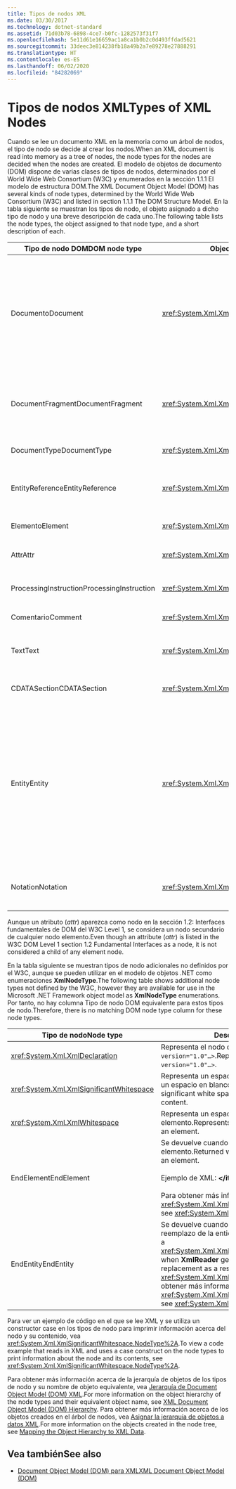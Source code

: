 ```yaml
---
title: Tipos de nodos XML
ms.date: 03/30/2017
ms.technology: dotnet-standard
ms.assetid: 71d03b78-6898-4ce7-b0fc-1282573f31f7
ms.openlocfilehash: 5e11d61e16659ac1a8ca1b0b2c0d493ffdad5621
ms.sourcegitcommit: 33deec3e814238fb18a49b2a7e89278e27888291
ms.translationtype: HT
ms.contentlocale: es-ES
ms.lasthandoff: 06/02/2020
ms.locfileid: "84282069"
---
```

# <a name="types-of-xml-nodes"></a><span data-ttu-id="d2d76-102">Tipos de nodos XML</span><span class="sxs-lookup"><span data-stu-id="d2d76-102">Types of XML Nodes</span></span>
<span data-ttu-id="d2d76-103">Cuando se lee un documento XML en la memoria como un árbol de nodos, el tipo de nodo se decide al crear los nodos.</span><span class="sxs-lookup"><span data-stu-id="d2d76-103">When an XML document is read into memory as a tree of nodes, the node types for the nodes are decided when the nodes are created.</span></span> <span data-ttu-id="d2d76-104">El modelo de objetos de documento (DOM) dispone de varias clases de tipos de nodos, determinados por el World Wide Web Consortium (W3C) y enumerados en la sección 1.1.1 El modelo de estructura DOM.</span><span class="sxs-lookup"><span data-stu-id="d2d76-104">The XML Document Object Model (DOM) has several kinds of node types, determined by the World Wide Web Consortium (W3C) and listed in section 1.1.1 The DOM Structure Model.</span></span> <span data-ttu-id="d2d76-105">En la tabla siguiente se muestran los tipos de nodo, el objeto asignado a dicho tipo de nodo y una breve descripción de cada uno.</span><span class="sxs-lookup"><span data-stu-id="d2d76-105">The following table lists the node types, the object assigned to that node type, and a short description of each.</span></span>  
  
|<span data-ttu-id="d2d76-106">Tipo de nodo DOM</span><span class="sxs-lookup"><span data-stu-id="d2d76-106">DOM node type</span></span>|<span data-ttu-id="d2d76-107">Object</span><span class="sxs-lookup"><span data-stu-id="d2d76-107">Object</span></span>|<span data-ttu-id="d2d76-108">Descripción</span><span class="sxs-lookup"><span data-stu-id="d2d76-108">Description</span></span>|  
|-------------------|------------|-----------------|  
|<span data-ttu-id="d2d76-109">Documento</span><span class="sxs-lookup"><span data-stu-id="d2d76-109">Document</span></span>|<xref:System.Xml.XmlDocument>|<span data-ttu-id="d2d76-110">Contenedor de todos los nodos del árbol.</span><span class="sxs-lookup"><span data-stu-id="d2d76-110">The container of all the nodes in the tree.</span></span> <span data-ttu-id="d2d76-111">También se conoce como la raíz del documento, que no siempre coincide con el elemento raíz.</span><span class="sxs-lookup"><span data-stu-id="d2d76-111">It is also known as the document root, which is not always the same as the root element.</span></span>|  
|<span data-ttu-id="d2d76-112">DocumentFragment</span><span class="sxs-lookup"><span data-stu-id="d2d76-112">DocumentFragment</span></span>|<xref:System.Xml.XmlDocumentFragment>|<span data-ttu-id="d2d76-113">Contenedor temporal de uno o varios nodos sin estructura de árbol.</span><span class="sxs-lookup"><span data-stu-id="d2d76-113">A temporary bag containing one or more nodes without any tree structure.</span></span>|  
|<span data-ttu-id="d2d76-114">DocumentType</span><span class="sxs-lookup"><span data-stu-id="d2d76-114">DocumentType</span></span>|<xref:System.Xml.XmlDocumentType>|<span data-ttu-id="d2d76-115">Representa el nodo `<!DOCTYPE…>`.</span><span class="sxs-lookup"><span data-stu-id="d2d76-115">Represents the `<!DOCTYPE…>` node.</span></span>|  
|<span data-ttu-id="d2d76-116">EntityReference</span><span class="sxs-lookup"><span data-stu-id="d2d76-116">EntityReference</span></span>|<xref:System.Xml.XmlEntityReference>|<span data-ttu-id="d2d76-117">Representa el texto de referencias a entidades sin expandir.</span><span class="sxs-lookup"><span data-stu-id="d2d76-117">Represents the non-expanded entity reference text.</span></span>|  
|<span data-ttu-id="d2d76-118">Elemento</span><span class="sxs-lookup"><span data-stu-id="d2d76-118">Element</span></span>|<xref:System.Xml.XmlElement>|<span data-ttu-id="d2d76-119">Representa un nodo de elemento.</span><span class="sxs-lookup"><span data-stu-id="d2d76-119">Represents an element node.</span></span>|  
|<span data-ttu-id="d2d76-120">Attr</span><span class="sxs-lookup"><span data-stu-id="d2d76-120">Attr</span></span>|<xref:System.Xml.XmlAttribute>|<span data-ttu-id="d2d76-121">Atributo de un elemento.</span><span class="sxs-lookup"><span data-stu-id="d2d76-121">Is an attribute of an element.</span></span>|  
|<span data-ttu-id="d2d76-122">ProcessingInstruction</span><span class="sxs-lookup"><span data-stu-id="d2d76-122">ProcessingInstruction</span></span>|<xref:System.Xml.XmlProcessingInstruction>|<span data-ttu-id="d2d76-123">Nodo de instrucción de procesamiento.</span><span class="sxs-lookup"><span data-stu-id="d2d76-123">Is a processing instruction node.</span></span>|  
|<span data-ttu-id="d2d76-124">Comentario</span><span class="sxs-lookup"><span data-stu-id="d2d76-124">Comment</span></span>|<xref:System.Xml.XmlComment>|<span data-ttu-id="d2d76-125">Nodo de comentario.</span><span class="sxs-lookup"><span data-stu-id="d2d76-125">A comment node.</span></span>|  
|<span data-ttu-id="d2d76-126">Text</span><span class="sxs-lookup"><span data-stu-id="d2d76-126">Text</span></span>|<xref:System.Xml.XmlText>|<span data-ttu-id="d2d76-127">Texto que pertenece a un elemento o atributo.</span><span class="sxs-lookup"><span data-stu-id="d2d76-127">Text belonging to an element or attribute.</span></span>|  
|<span data-ttu-id="d2d76-128">CDATASection</span><span class="sxs-lookup"><span data-stu-id="d2d76-128">CDATASection</span></span>|<xref:System.Xml.XmlCDataSection>|<span data-ttu-id="d2d76-129">Representa CDATA.</span><span class="sxs-lookup"><span data-stu-id="d2d76-129">Represents CDATA.</span></span>|  
|<span data-ttu-id="d2d76-130">Entity</span><span class="sxs-lookup"><span data-stu-id="d2d76-130">Entity</span></span>|<xref:System.Xml.XmlEntity>|<span data-ttu-id="d2d76-131">Representa las declaraciones `<!ENTITY…>` de un documento XML, desde un subconjunto de definición de tipo de documento (DTD) interno o desde DTD externas y entidades de parámetros.</span><span class="sxs-lookup"><span data-stu-id="d2d76-131">Represents the `<!ENTITY…>` declarations in an XML document, either from an internal document type definition (DTD) subset or from external DTDs and parameter entities.</span></span>|  
|<span data-ttu-id="d2d76-132">Notation</span><span class="sxs-lookup"><span data-stu-id="d2d76-132">Notation</span></span>|<xref:System.Xml.XmlNotation>|<span data-ttu-id="d2d76-133">Representa una notación declarada en la DTD.</span><span class="sxs-lookup"><span data-stu-id="d2d76-133">Represents a notation declared in the DTD.</span></span>|  
  
 <span data-ttu-id="d2d76-134">Aunque un atributo (*attr*) aparezca como nodo en la sección 1.2: Interfaces fundamentales de DOM del W3C Level 1, se considera un nodo secundario de cualquier nodo elemento.</span><span class="sxs-lookup"><span data-stu-id="d2d76-134">Even though an attribute (*attr*) is listed in the W3C DOM Level 1 section 1.2 Fundamental Interfaces as a node, it is not considered a child of any element node.</span></span>  
  
 <span data-ttu-id="d2d76-135">En la tabla siguiente se muestran tipos de nodo adicionales no definidos por el W3C, aunque se pueden utilizar en el modelo de objetos .NET como enumeraciones **XmlNodeType**.</span><span class="sxs-lookup"><span data-stu-id="d2d76-135">The following table shows additional node types not defined by the W3C, however they are available for use in the Microsoft .NET Framework object model as **XmlNodeType** enumerations.</span></span> <span data-ttu-id="d2d76-136">Por tanto, no hay columna Tipo de nodo DOM equivalente para estos tipos de nodo.</span><span class="sxs-lookup"><span data-stu-id="d2d76-136">Therefore, there is no matching DOM node type column for these node types.</span></span>  
  
|<span data-ttu-id="d2d76-137">Tipo de nodo</span><span class="sxs-lookup"><span data-stu-id="d2d76-137">Node type</span></span>|<span data-ttu-id="d2d76-138">Descripción</span><span class="sxs-lookup"><span data-stu-id="d2d76-138">Description</span></span>|  
|---------------|-----------------|  
|<xref:System.Xml.XmlDeclaration>|<span data-ttu-id="d2d76-139">Representa el nodo de declaración `<?xml version="1.0"…>`.</span><span class="sxs-lookup"><span data-stu-id="d2d76-139">Represents the declaration node `<?xml version="1.0"…>`.</span></span>|  
|<xref:System.Xml.XmlSignificantWhitespace>|<span data-ttu-id="d2d76-140">Representa un espacio en blanco significativo, que es un espacio en blanco en contenido mixto.</span><span class="sxs-lookup"><span data-stu-id="d2d76-140">Represents significant white space, which is white space in mixed content.</span></span>|  
|<xref:System.Xml.XmlWhitespace>|<span data-ttu-id="d2d76-141">Representa un espacio en blanco en el contenido de un elemento.</span><span class="sxs-lookup"><span data-stu-id="d2d76-141">Represents the white space in the content of an element.</span></span>|  
|<span data-ttu-id="d2d76-142">EndElement</span><span class="sxs-lookup"><span data-stu-id="d2d76-142">EndElement</span></span>|<span data-ttu-id="d2d76-143">Se devuelve cuando **XmlReader** llega al final de un elemento.</span><span class="sxs-lookup"><span data-stu-id="d2d76-143">Returned when **XmlReader** gets to the end of an element.</span></span><br /><br /> <span data-ttu-id="d2d76-144">Ejemplo de XML: **\</item>**</span><span class="sxs-lookup"><span data-stu-id="d2d76-144">Example XML: **\</item>**</span></span><br /><br /> <span data-ttu-id="d2d76-145">Para obtener más información, vea <xref:System.Xml.XmlNodeType>.</span><span class="sxs-lookup"><span data-stu-id="d2d76-145">For more information, see <xref:System.Xml.XmlNodeType>.</span></span>|  
|<span data-ttu-id="d2d76-146">EndEntity</span><span class="sxs-lookup"><span data-stu-id="d2d76-146">EndEntity</span></span>|<span data-ttu-id="d2d76-147">Se devuelve cuando **XmlReader** llega al final del reemplazo de la entidad como resultado de una llamada a <xref:System.Xml.XmlReader.ResolveEntity%2A>.</span><span class="sxs-lookup"><span data-stu-id="d2d76-147">Returned when **XmlReader** gets to the end of the entity replacement as a result of a call to <xref:System.Xml.XmlReader.ResolveEntity%2A>.</span></span> <span data-ttu-id="d2d76-148">Para obtener más información, vea <xref:System.Xml.XmlNodeType>.</span><span class="sxs-lookup"><span data-stu-id="d2d76-148">For more information, see <xref:System.Xml.XmlNodeType>.</span></span>|  
  
 <span data-ttu-id="d2d76-149">Para ver un ejemplo de código en el que se lee XML y se utiliza un constructor case en los tipos de nodo para imprimir información acerca del nodo y su contenido, vea <xref:System.Xml.XmlSignificantWhitespace.NodeType%2A>.</span><span class="sxs-lookup"><span data-stu-id="d2d76-149">To view a code example that reads in XML and uses a case construct on the node types to print information about the node and its contents, see <xref:System.Xml.XmlSignificantWhitespace.NodeType%2A>.</span></span>  
  
 <span data-ttu-id="d2d76-150">Para obtener más información acerca de la jerarquía de objetos de los tipos de nodo y su nombre de objeto equivalente, vea [Jerarquía de Document Object Model (DOM) XML](xml-document-object-model-dom-hierarchy.md).</span><span class="sxs-lookup"><span data-stu-id="d2d76-150">For more information on the object hierarchy of the node types and their equivalent object name, see [XML Document Object Model (DOM) Hierarchy](xml-document-object-model-dom-hierarchy.md).</span></span> <span data-ttu-id="d2d76-151">Para obtener más información acerca de los objetos creados en el árbol de nodos, vea [Asignar la jerarquía de objetos a datos XML](mapping-the-object-hierarchy-to-xml-data.md).</span><span class="sxs-lookup"><span data-stu-id="d2d76-151">For more information on the objects created in the node tree, see [Mapping the Object Hierarchy to XML Data](mapping-the-object-hierarchy-to-xml-data.md).</span></span>  
  
## <a name="see-also"></a><span data-ttu-id="d2d76-152">Vea también</span><span class="sxs-lookup"><span data-stu-id="d2d76-152">See also</span></span>

- [<span data-ttu-id="d2d76-153">Document Object Model (DOM) para XML</span><span class="sxs-lookup"><span data-stu-id="d2d76-153">XML Document Object Model (DOM)</span></span>](xml-document-object-model-dom.md)
